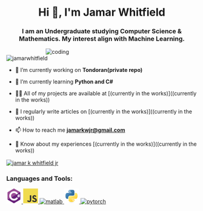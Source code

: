 <h1 align="center">Hi 👋, I'm Jamar Whitfield</h1>
<h3 align="center">I am an Undergraduate studying Computer Science & Mathematics. My interest align with Machine Learning.</h3>
<image align = "right" alt="coding" width="400" src ="https://i.pinimg.com/originals/8b/35/fe/8b35fef55fba1a201c9c7a11d3ec3d64.gif">

<p align="left"> <img src="https://komarev.com/ghpvc/?username=jamarwhitfield&label=Profile%20views&color=0e75b6&style=flat" alt="jamarwhitfield" /> </p>

- 🔭 I’m currently working on **Tondoran(private repo)**

- 🌱 I’m currently learning **Python and C#**

- 👨‍💻 All of my projects are available at [(currently in the works)]((currently in the works))

- 📝 I regularly write articles on [(currently in the works)]((currently in the works))

- 📫 How to reach me **jamarkwjr@gmail.com**

- 📄 Know about my experiences [(currently in the works)]((currently in the works))

<a href="https://linkedin.com/in/jamar k whitfield jr" target="blank"><img align="center" src="https://raw.githubusercontent.com/rahuldkjain/github-profile-readme-generator/master/src/images/icons/Social/linked-in-alt.svg" alt="jamar k whitfield jr" height="30" width="40" /></a>
</p>

<h3 align="left">Languages and Tools:</h3>
<p align="left"> <a href="https://www.w3schools.com/cs/" target="_blank" rel="noreferrer"> <img src="https://raw.githubusercontent.com/devicons/devicon/master/icons/csharp/csharp-original.svg" alt="csharp" width="40" height="40"/> </a> <a href="https://developer.mozilla.org/en-US/docs/Web/JavaScript" target="_blank" rel="noreferrer"> <img src="https://raw.githubusercontent.com/devicons/devicon/master/icons/javascript/javascript-original.svg" alt="javascript" width="40" height="40"/> </a> <a href="https://www.mathworks.com/" target="_blank" rel="noreferrer"> <img src="https://upload.wikimedia.org/wikipedia/commons/2/21/Matlab_Logo.png" alt="matlab" width="40" height="40"/> </a> <a href="https://www.python.org" target="_blank" rel="noreferrer"> <img src="https://raw.githubusercontent.com/devicons/devicon/master/icons/python/python-original.svg" alt="python" width="40" height="40"/> </a> <a href="https://pytorch.org/" target="_blank" rel="noreferrer"> <img src="https://www.vectorlogo.zone/logos/pytorch/pytorch-icon.svg" alt="pytorch" width="40" height="40"/> </a> </p>
